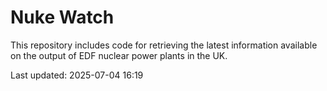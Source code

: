# Nuke Watch

This repository includes code for retrieving the latest information available on the output of EDF nuclear power plants in the UK.

Last updated: 2025-07-04 16:19
